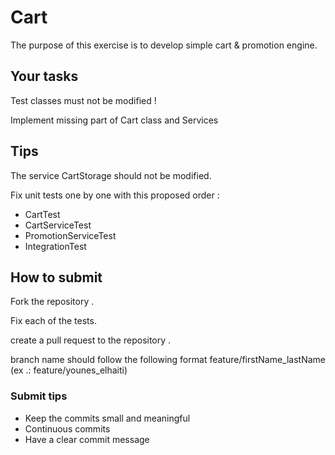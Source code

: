 # Cart

The purpose of this exercise is to develop simple cart & promotion engine.

## Your tasks


Test classes must not be modified !

Implement missing part of Cart class and Services


## Tips

The service CartStorage should not be modified.

Fix unit tests one by one with this proposed order :

* CartTest
* CartServiceTest
* PromotionServiceTest
* IntegrationTest


## How to submit 

Fork the repository .

Fix each of the tests.

create a pull request to the repository .

branch name should follow the following format feature/firstName_lastName (ex .: feature/younes_elhaiti)

### Submit tips 
* Keep the commits small and meaningful
* Continuous commits
* Have a clear commit message
